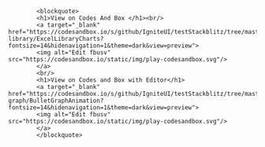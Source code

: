 
            <blockquote>
            <h1>View on Codes And Box </h1><br/>
            <a target="_blank" href="https://codesandbox.io/s/github/IgniteUI/testStackblitz/tree/master/github/excel-library/ExcelLibraryCharts?fontsize=14&hidenavigation=1&theme=dark&view=preview">
            <img alt="Edit fbusv" src="https://codesandbox.io/static/img/play-codesandbox.svg"/>
            </a>
            <br/>
            <h1>View on Codes and Box with Editor</h1>
            <a target="_blank" href="https://codesandbox.io/s/github/IgniteUI/testStackblitz/tree/master/github/bullet-graph/BulletGraphAnimation?fontsize=14&hidenavigation=1&theme=dark&view=preview">
            <img alt="Edit fbusv" src="https://codesandbox.io/static/img/play-codesandbox.svg"/>
            </a>
            </blockquote>
        